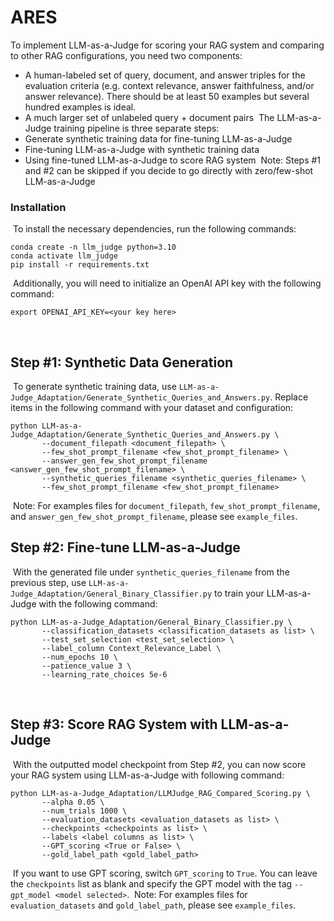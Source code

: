 # ARES

To implement LLM-as-a-Judge for scoring your RAG system and comparing to other RAG configurations, you need two components:
​
- A human-labeled set of query, document, and answer triples for the evaluation criteria (e.g. context relevance, answer faithfulness, and/or answer relevance). There should be at least 50 examples but several hundred examples is ideal.
- A much larger set of unlabeled query + document pairs
​
The LLM-as-a-Judge training pipeline is three separate steps:
​
- Generate synthetic training data for fine-tuning LLM-as-a-Judge
- Fine-tuning LLM-as-a-Judge with synthetic training data
- Using fine-tuned LLM-as-a-Judge to score RAG system
​
Note: Steps #1 and #2 can be skipped if you decide to go directly with zero/few-shot LLM-as-a-Judge
​
### Installation
​
To install the necessary dependencies, run the following commands:
​
````
conda create -n llm_judge python=3.10
conda activate llm_judge
pip install -r requirements.txt
````
​
Additionally, you will need to initialize an OpenAI API key with the following command:
````
export OPENAI_API_KEY=<your key here>
````
​
## Step #1: Synthetic Data Generation
​
To generate synthetic training data, use `LLM-as-a-Judge_Adaptation/Generate_Synthetic_Queries_and_Answers.py`. Replace items in the following command with your dataset and configuration:
​
````
python LLM-as-a-Judge_Adaptation/Generate_Synthetic_Queries_and_Answers.py \
       --document_filepath <document_filepath> \
       --few_shot_prompt_filename <few_shot_prompt_filename> \
       --answer_gen_few_shot_prompt_filename <answer_gen_few_shot_prompt_filename> \
       --synthetic_queries_filename <synthetic_queries_filename> \
       --few_shot_prompt_filename <few_shot_prompt_filename>
````
​
Note: For examples files for `document_filepath`, `few_shot_prompt_filename`, and `answer_gen_few_shot_prompt_filename`, please see `example_files`.
​
## Step #2: Fine-tune LLM-as-a-Judge
​
With the generated file under `synthetic_queries_filename` from the previous step, use `LLM-as-a-Judge_Adaptation/General_Binary_Classifier.py` to train your LLM-as-a-Judge with the following command:
​
````
python LLM-as-a-Judge_Adaptation/General_Binary_Classifier.py \
       --classification_datasets <classification_datasets as list> \
       --test_set_selection <test_set_selection> \
       --label_column Context_Relevance_Label \
       --num_epochs 10 \
       --patience_value 3 \
       --learning_rate_choices 5e-6
````
​
## Step #3: Score RAG System with LLM-as-a-Judge
​
With the outputted model checkpoint from Step #2, you can now score your RAG system using LLM-as-a-Judge with following command:
​
````
python LLM-as-a-Judge_Adaptation/LLMJudge_RAG_Compared_Scoring.py \
       --alpha 0.05 \
       --num_trials 1000 \
       --evaluation_datasets <evaluation_datasets as list> \
       --checkpoints <checkpoints as list> \
       --labels <label columns as list> \
       --GPT_scoring <True or False> \
       --gold_label_path <gold_label_path>
````
​
If you want to use GPT scoring, switch `GPT_scoring` to `True`. You can leave the `checkpoints` list as blank and specify the GPT model with the tag `--gpt_model <model selected>`.
​
Note: For examples files for `evaluation_datasets` and `gold_label_path`, please see `example_files`.
